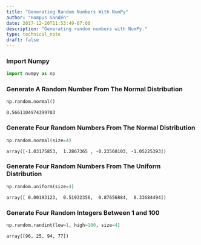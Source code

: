 ```yaml
---
title: "Generating Random Numbers With NumPy"
author: "Hampus Sandén"
date: 2017-12-20T11:53:49-07:00
description: "Generating random numbers with NumPy."
type: technical_note
draft: false
---
```

### Import Numpy


```python
import numpy as np
```

### Generate A Random Number From The Normal Distribution


```python
np.random.normal()
```




    0.5661104974399703



### Generate Four Random Numbers From The Normal Distribution


```python
np.random.normal(size=4)
```




    array([-1.03175853,  1.2867365 , -0.23560103, -1.05225393])



### Generate Four Random Numbers From The Uniform Distribution


```python
np.random.uniform(size=4)
```




    array([ 0.00193123,  0.51932356,  0.87656884,  0.33684494])



### Generate Four Random Integers Between 1 and 100


```python
np.random.randint(low=1, high=100, size=4)
```




    array([96, 25, 94, 77])


